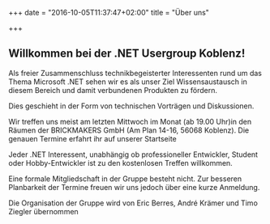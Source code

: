 +++
date = "2016-10-05T11:37:47+02:00"
title = "Über uns"

+++

## Willkommen bei der .NET Usergroup Koblenz!

Als freier Zusammenschluss technikbegeisterter Interessenten rund um das Thema Microsoft .NET sehen wir es als unser Ziel 
Wissensaustausch in diesem Bereich und damit verbundenen Produkten zu fördern.

Dies geschieht in der Form von technischen Vorträgen und Diskussionen. 

Wir treffen uns meist am letzten Mittwoch im Monat (ab 19.00 Uhr)in den Räumen der BRICKMAKERS GmbH (Am Plan 14-16, 56068 Koblenz).
Die genauen Termine erfahrt ihr auf unserer Startseite 

Jeder .NET Interessent, unabhängig ob professioneller Entwickler, Student oder Hobby-Entwickler ist zu den kostenlosen Treffen willkommen.

Eine formale Mitgliedschaft in der Gruppe besteht nicht. Zur besseren Planbarkeit der Termine freuen wir uns jedoch über eine kurze Anmeldung.

Die Organisation der Gruppe wird von Eric Berres, André Krämer und Timo Ziegler übernommen